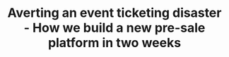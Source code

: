 ---
type: "page"
chapter: false
layout: "speaker"
title: Averting an event ticketing disaster - How we build a new pre-sale platform in two weeks
description: 
speaker: Damon Williams
weight: 4
organization: Roam
bio: "Damon is a Tech Lead at Roam where he has focused over the last 4 years on building exceptional digital products - predominantly in the Fintech space. Since 2018, he works with serverless technologies and has been involved in various implementations where speed of delivery - without compromising security or availability - was of the essence. Damon is a born and bred New Zealander and is based in Auckland.</p>"
image: https://res.cloudinary.com/dtsyxzxfx/image/upload/v1583203192/2020/Damon.png 
twitter: 
linkedin: damon-williams-dev
---